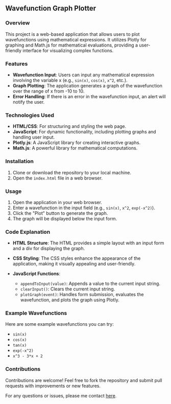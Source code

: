 ## Wavefunction Graph Plotter

### Overview

This project is a web-based application that allows users to plot wavefunctions using mathematical expressions. It utilizes Plotly for graphing and Math.js for mathematical evaluations, providing a user-friendly interface for visualizing complex functions.

### Features

- **Wavefunction Input**: Users can input any mathematical expression involving the variable x (e.g., `sin(x)`, `cos(x)`, `x^2`, etc.).
- **Graph Plotting**: The application generates a graph of the wavefunction over the range of x from -10 to 10.
- **Error Handling**: If there is an error in the wavefunction input, an alert will notify the user.

### Technologies Used

- **HTML/CSS**: For structuring and styling the web page.
- **JavaScript**: For dynamic functionality, including plotting graphs and handling user input.
- **Plotly.js**: A JavaScript library for creating interactive graphs.
- **Math.js**: A powerful library for mathematical computations.

### Installation

1. Clone or download the repository to your local machine.
2. Open the `index.html` file in a web browser.

### Usage

1. Open the application in your web browser.
2. Enter a wavefunction in the input field (e.g., `sin(x)`, `x^2`, `exp(-x^2)`).
3. Click the "Plot" button to generate the graph.
4. The graph will be displayed below the input form.

### Code Explanation

- **HTML Structure**: The HTML provides a simple layout with an input form and a div for displaying the graph.
  
- **CSS Styling**: The CSS styles enhance the appearance of the application, making it visually appealing and user-friendly.

- **JavaScript Functions**:
  - `appendToInput(value)`: Appends a value to the current input string.
  - `clearInput()`: Clears the current input string.
  - `plotGraph(event)`: Handles form submission, evaluates the wavefunction, and plots the graph using Plotly.

### Example Wavefunctions

Here are some example wavefunctions you can try:

- `sin(x)`
- `cos(x)`
- `tan(x)`
- `exp(-x^2)`
- `x^3 - 3*x + 2`

### Contributions

Contributions are welcome! Feel free to fork the repository and submit pull requests with improvements or new features.



For any questions or issues, please me contact [here](https://github.com/Lakshit2604).